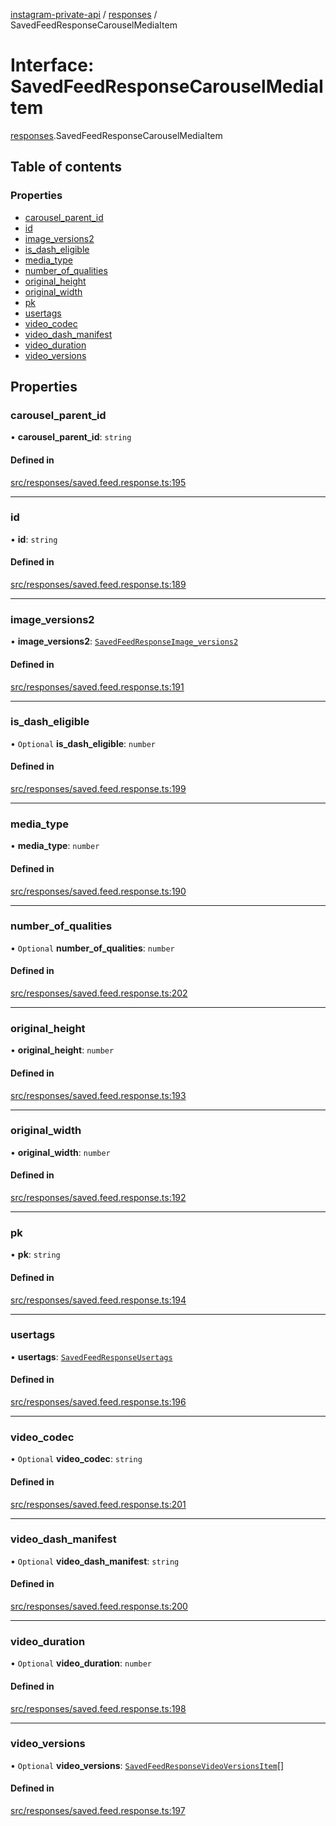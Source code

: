 [instagram-private-api](../../README.md) / [responses](../../modules/responses.md) / SavedFeedResponseCarouselMediaItem

# Interface: SavedFeedResponseCarouselMediaItem

[responses](../../modules/responses.md).SavedFeedResponseCarouselMediaItem

## Table of contents

### Properties

- [carousel\_parent\_id](SavedFeedResponseCarouselMediaItem.md#carousel_parent_id)
- [id](SavedFeedResponseCarouselMediaItem.md#id)
- [image\_versions2](SavedFeedResponseCarouselMediaItem.md#image_versions2)
- [is\_dash\_eligible](SavedFeedResponseCarouselMediaItem.md#is_dash_eligible)
- [media\_type](SavedFeedResponseCarouselMediaItem.md#media_type)
- [number\_of\_qualities](SavedFeedResponseCarouselMediaItem.md#number_of_qualities)
- [original\_height](SavedFeedResponseCarouselMediaItem.md#original_height)
- [original\_width](SavedFeedResponseCarouselMediaItem.md#original_width)
- [pk](SavedFeedResponseCarouselMediaItem.md#pk)
- [usertags](SavedFeedResponseCarouselMediaItem.md#usertags)
- [video\_codec](SavedFeedResponseCarouselMediaItem.md#video_codec)
- [video\_dash\_manifest](SavedFeedResponseCarouselMediaItem.md#video_dash_manifest)
- [video\_duration](SavedFeedResponseCarouselMediaItem.md#video_duration)
- [video\_versions](SavedFeedResponseCarouselMediaItem.md#video_versions)

## Properties

### carousel\_parent\_id

• **carousel\_parent\_id**: `string`

#### Defined in

[src/responses/saved.feed.response.ts:195](https://github.com/Nerixyz/instagram-private-api/blob/b3351b9/src/responses/saved.feed.response.ts#L195)

___

### id

• **id**: `string`

#### Defined in

[src/responses/saved.feed.response.ts:189](https://github.com/Nerixyz/instagram-private-api/blob/b3351b9/src/responses/saved.feed.response.ts#L189)

___

### image\_versions2

• **image\_versions2**: [`SavedFeedResponseImage_versions2`](SavedFeedResponseImage_versions2.md)

#### Defined in

[src/responses/saved.feed.response.ts:191](https://github.com/Nerixyz/instagram-private-api/blob/b3351b9/src/responses/saved.feed.response.ts#L191)

___

### is\_dash\_eligible

• `Optional` **is\_dash\_eligible**: `number`

#### Defined in

[src/responses/saved.feed.response.ts:199](https://github.com/Nerixyz/instagram-private-api/blob/b3351b9/src/responses/saved.feed.response.ts#L199)

___

### media\_type

• **media\_type**: `number`

#### Defined in

[src/responses/saved.feed.response.ts:190](https://github.com/Nerixyz/instagram-private-api/blob/b3351b9/src/responses/saved.feed.response.ts#L190)

___

### number\_of\_qualities

• `Optional` **number\_of\_qualities**: `number`

#### Defined in

[src/responses/saved.feed.response.ts:202](https://github.com/Nerixyz/instagram-private-api/blob/b3351b9/src/responses/saved.feed.response.ts#L202)

___

### original\_height

• **original\_height**: `number`

#### Defined in

[src/responses/saved.feed.response.ts:193](https://github.com/Nerixyz/instagram-private-api/blob/b3351b9/src/responses/saved.feed.response.ts#L193)

___

### original\_width

• **original\_width**: `number`

#### Defined in

[src/responses/saved.feed.response.ts:192](https://github.com/Nerixyz/instagram-private-api/blob/b3351b9/src/responses/saved.feed.response.ts#L192)

___

### pk

• **pk**: `string`

#### Defined in

[src/responses/saved.feed.response.ts:194](https://github.com/Nerixyz/instagram-private-api/blob/b3351b9/src/responses/saved.feed.response.ts#L194)

___

### usertags

• **usertags**: [`SavedFeedResponseUsertags`](SavedFeedResponseUsertags.md)

#### Defined in

[src/responses/saved.feed.response.ts:196](https://github.com/Nerixyz/instagram-private-api/blob/b3351b9/src/responses/saved.feed.response.ts#L196)

___

### video\_codec

• `Optional` **video\_codec**: `string`

#### Defined in

[src/responses/saved.feed.response.ts:201](https://github.com/Nerixyz/instagram-private-api/blob/b3351b9/src/responses/saved.feed.response.ts#L201)

___

### video\_dash\_manifest

• `Optional` **video\_dash\_manifest**: `string`

#### Defined in

[src/responses/saved.feed.response.ts:200](https://github.com/Nerixyz/instagram-private-api/blob/b3351b9/src/responses/saved.feed.response.ts#L200)

___

### video\_duration

• `Optional` **video\_duration**: `number`

#### Defined in

[src/responses/saved.feed.response.ts:198](https://github.com/Nerixyz/instagram-private-api/blob/b3351b9/src/responses/saved.feed.response.ts#L198)

___

### video\_versions

• `Optional` **video\_versions**: [`SavedFeedResponseVideoVersionsItem`](SavedFeedResponseVideoVersionsItem.md)[]

#### Defined in

[src/responses/saved.feed.response.ts:197](https://github.com/Nerixyz/instagram-private-api/blob/b3351b9/src/responses/saved.feed.response.ts#L197)
